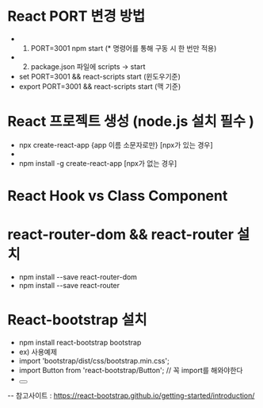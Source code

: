 # React PORT 변경 방법

- 1) PORT=3001 npm start (* 명령어를 통해 구동 시 한 번만 적용)
- 2) package.json 파일에 scripts -> start  
- set PORT=3001 && react-scripts start (윈도우기준)
- export PORT=3001 && react-scripts start (맥 기준)

# React 프로젝트 생성 (node.js 설치 필수 )

- npx create-react-app {app 이름 소문자로만} [npx가 있는 경우]
- 
- npm install -g create-react-app [npx가 없는 경우]


# React Hook vs Class Component


# react-router-dom && react-router 설치 
- npm install --save react-router-dom
- npm install --save react-router


# React-bootstrap 설치

- npm install react-bootstrap bootstrap
- ex) 사용예제
- import 'bootstrap/dist/css/bootstrap.min.css';
- import Button from 'react-bootstrap/Button'; // 꼭 import를 해와야한다
- <Button as="input" type="button" value="Input" />

-- 참고사이트 :  https://react-bootstrap.github.io/getting-started/introduction/


